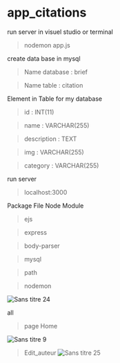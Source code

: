 # app_citations
run server in visuel studio or terminal
> nodemon app.js

create data base in mysql
> Name database : brief

> Name table : citation

Element in Table for my database
> id            : INT(11)

> name          : VARCHAR(255)

> description   : TEXT

> img           :  VARCHAR(255)

> category      : VARCHAR(255)

run server 
> localhost:3000

Package File Node Module
> ejs

> express

> body-parser

> mysql

> path

> nodemon

![Sans titre 24](https://user-images.githubusercontent.com/57219106/85709144-dde42c00-b6dc-11ea-90ae-534a66ec27a9.jpg)

all 
> page Home

![Sans titre 9](https://user-images.githubusercontent.com/57219106/85709533-416e5980-b6dd-11ea-9c53-6be1ca7a3ed8.png)

> Edit_auteur
![Sans titre 25](https://user-images.githubusercontent.com/57219106/85709980-b346a300-b6dd-11ea-801e-3027a0db6130.jpg)

